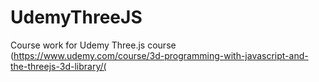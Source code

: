 # UdemyThreeJS
Course work for Udemy Three.js course (https://www.udemy.com/course/3d-programming-with-javascript-and-the-threejs-3d-library/(
